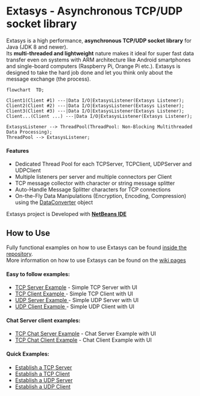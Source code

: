 Extasys - Asynchronous TCP/UDP socket library
=======

Extasys is a high performance, **asynchronous TCP/UDP socket library** for Java (JDK 8 and newer).<br>Its **multi-threaded and lightweight** nature makes it ideal for super fast data transfer even on systems with ARM architecture like Android smartphones and single-board computers (Raspberry Pi, Orange Pi etc.).
Extasys is designed to take the hard job done and let you think only about the message exchange (the process).



```mermaid
flowchart  TD;

Client1(Client #1) ---|Data I/O|ExtasysListener(Extasys Listener);
Client2(Client #2) ---|Data I/O|ExtasysListener(Extasys Listener);
Client3(Client #3) ---|Data I/O|ExtasysListener(Extasys Listener);
Client...(Client ...) ---|Data I/O|ExtasysListener(Extasys Listener);

ExtasysListener --> ThreadPool(ThreadPool: Non-Blocking Multithreaded Data Processing);
ThreadPool --> ExtasysListener;

```

#### Features
* Dedicated Thread Pool for each TCPServer, TCPClient, UDPServer and UDPClient
* Multiple listeners per server and multiple connectors per Client
* TCP message collector with character or string message splitter
* Auto-Handle Message Splitter characters for TCP connections
* On-the-Fly Data Manipulations (Encryption, Encoding, Compression) using the [DataConverter](https://github.com/nsiatras/extasys/blob/master/Extasys%20for%20Java/src/Extasys/DataConvertion/DataConverter.java) object

Extasys project is Developed with <a href="https://netbeans.apache.org/"><b>NetBeans IDE</b><a>



## How to Use

Fully functional examples on how to use Extasys can be found [inside the repository](https://github.com/nsiatras/extasys/tree/master/Extasys%20for%20Java%20Examples).<br>
More information on how to use Extasys can be found on the [wiki pages](https://github.com/nsiatras/extasys/wiki)
 
 #### Easy to follow examples:
 * [TCP Server Example](https://github.com/nsiatras/extasys/tree/master/Extasys%20for%20Java%20Examples/Extasys.Examples.TCPServer) - Simple TCP Server with UI
 * [TCP Client Example ](https://github.com/nsiatras/extasys/tree/master/Extasys%20for%20Java%20Examples/Extasys.Examples.TCPClient) - Simple TCP Client with UI
 * [UDP Server Example ](https://github.com/nsiatras/extasys/tree/master/Extasys%20for%20Java%20Examples/Extasys.Examples.UDPServer) - Simple UDP Server with UI
 * [UDP Client Example ](https://github.com/nsiatras/extasys/tree/master/Extasys%20for%20Java%20Examples/Extasys.Examples.UDPClient) - Simple UDP Client with UI
 
 #### Chat Server client examples:
 * [TCP Chat Server Example](https://github.com/nsiatras/extasys/tree/master/Extasys%20for%20Java%20Examples/Extasys.Examples.TCPChatServer) - Chat Server Example with UI
* [TCP Chat Client Example](https://github.com/nsiatras/extasys/tree/master/Extasys%20for%20Java%20Examples/Extasys.Examples.TCPChatClient) - Chat Client Example with UI


#### Quick Examples:
* [Establish a TCP Server](https://github.com/nsiatras/extasys/wiki/Establish-a-TCP-Server)
* [Establish a TCP Client](https://github.com/nsiatras/extasys/wiki/Establish-a-TCP-Client)
* [Establish a UDP Server](https://github.com/nsiatras/extasys/wiki/Establish-a-UDP-Server)
* [Establish a UDP Client](https://github.com/nsiatras/extasys/wiki/Establish-a-UDP-Client)
